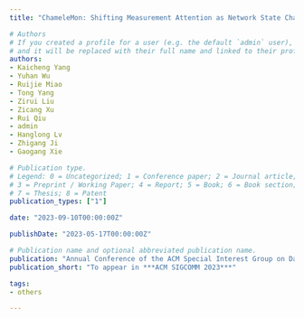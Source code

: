 ```yaml
---
title: "ChameleMon: Shifting Measurement Attention as Network State Changes"

# Authors
# If you created a profile for a user (e.g. the default `admin` user), write the username (folder name) here 
# and it will be replaced with their full name and linked to their profile.
authors:
- Kaicheng Yang
- Yuhan Wu
- Ruijie Miao
- Tong Yang
- Zirui Liu
- Zicang Xu
- Rui Qiu
- admin
- Hanglong Lv
- Zhigang Ji
- Gaogang Xie

# Publication type.
# Legend: 0 = Uncategorized; 1 = Conference paper; 2 = Journal article;
# 3 = Preprint / Working Paper; 4 = Report; 5 = Book; 6 = Book section;
# 7 = Thesis; 8 = Patent
publication_types: ["1"]

date: "2023-09-10T00:00:00Z"

publishDate: "2023-05-17T00:00:00Z"

# Publication name and optional abbreviated publication name.
publication: "Annual Conference of the ACM Special Interest Group on Data Communication"
publication_short: "To appear in ***ACM SIGCOMM 2023***"

tags:
- others

---
```

